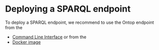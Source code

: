 # Deploying a SPARQL endpoint

To deploy a SPARQL endpoint, we recommend to use the Ontop endpoint from the
 * [Command Line Interface](endpoint-cli.md) or from the
 * [Docker image](endpoint-docker.md)
